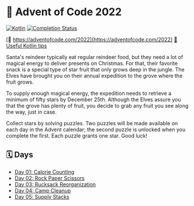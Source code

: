 # 🎄 Advent of Code 2022

[![Kotlin][kotlin-badge]](https://shields.io/)
[![Completion Status][stars-earned-badge]](https://github.com/witaylor/advent-of-code)

[🔗 https://adventofcode.com/2022](https://adventofcode.com/2022) 
[🔗 Useful Kotlin tips](https://blog.jetbrains.com/kotlin/2021/12/tips-and-tricks-for-solving-advent-of-code)

Santa's reindeer typically eat regular reindeer food, but they need a lot of magical energy to deliver presents on Christmas. For that, their favorite snack is a special type of star fruit that only grows deep in the jungle. The Elves have brought you on their annual expedition to the grove where the fruit grows.

To supply enough magical energy, the expedition needs to retrieve a minimum of fifty stars by December 25th. Although the Elves assure you that the grove has plenty of fruit, you decide to grab any fruit you see along the way, just in case.

Collect stars by solving puzzles. Two puzzles will be made available on each day in the Advent calendar; the second puzzle is unlocked when you complete the first. Each puzzle grants one star. Good luck!

## 🗓 Days

- [Day 01: Calorie Counting](https://github.com/witaylor/advent-of-code/tree/main/src/main/kotlin/day/day01)
- [Day 02: Rock Paper Scissors](https://github.com/witaylor/advent-of-code/tree/main/src/main/kotlin/day/day02)
- [Day 03: Rucksack Reorganization](https://github.com/witaylor/advent-of-code/tree/main/src/main/kotlin/day/day03)
- [Day 04: Camp Cleanup](https://github.com/witaylor/advent-of-code/tree/main/src/main/kotlin/day/day04)
- [Day 05: Supply Stacks](https://github.com/witaylor/advent-of-code/tree/main/src/main/kotlin/day/day05)

[kotlin-badge]: https://img.shields.io/badge/Kotlin-1.8.2-orange
[stars-earned-badge]: https://shields.io/badge/stars--earned-10/50-yellow
